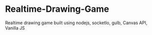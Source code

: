 # Realtime-Drawing-Game
Realtime drawing game built using nodejs, socketIo, gulb, Canvas API, Vanilla JS

